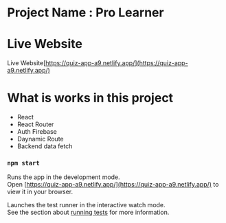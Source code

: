 # Project Name : Pro Learner

# Live Website

Live Website[https://quiz-app-a9.netlify.app/](https://quiz-app-a9.netlify.app/)

# What is works in this project

- React
- React Router
- Auth Firebase
- Daynamic Route
- Backend data fetch

### `npm start`

Runs the app in the development mode.\
Open [https://quiz-app-a9.netlify.app/](https://quiz-app-a9.netlify.app/) to view it in your browser.

Launches the test runner in the interactive watch mode.\
See the section about [running tests](https://facebook.github.io/create-react-app/docs/running-tests) for more information.
